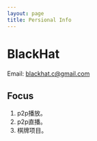 ```yaml
---
layout: page
title: Persional Info
---
```


# BlackHat
Email: blackhat.c@gmail.com 　　 <br>

## Focus                                                                                                                                                               
1. p2p播放。 <br>
2. p2p直播。 <br>
3. 棋牌项目。 <br>
